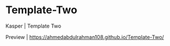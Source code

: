 # Template-Two
Kasper | Template Two

Preview | https://ahmedabdulrahman108.github.io/Template-Two/
